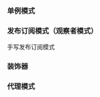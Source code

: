 <!--
 * @Author: qianqian.zhao
 * @Date: 2020-07-16 19:06:58
 * @LastEditors: qianqian.zhao
 * @LastEditTime: 2020-07-27 10:18:45
 * @Description: 
--> 
### 单例模式
### 发布订阅模式（观察者模式）
  手写发布订阅模式
### 装饰器
### 代理模式
### 
